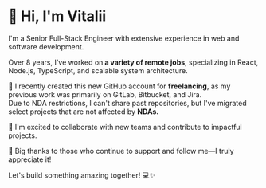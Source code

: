 <h1>👋 Hi, I'm Vitalii</h1>

<p>I'm a Senior Full-Stack Engineer with extensive experience in web and software development. </p>
<p>Over 8 years, I've worked on<b> a variety of remote jobs</b>, specializing in React, Node.js, TypeScript, and scalable system architecture.</p>

<p>🔹 I recently created this new GitHub account for <b>freelancing</b>, as my previous work was primarily on GitLab, Bitbucket, and Jira. <br>
    Due to NDA restrictions, I can't share past repositories, but I've migrated select projects that are not affected by <b>NDAs.</b></p>

<p>🚀 I'm excited to collaborate with new teams and contribute to impactful projects.</p>
<p>🙏 Big thanks to those who continue to support and follow me—I truly appreciate it!</p>

Let's build something amazing together! 💻✨
